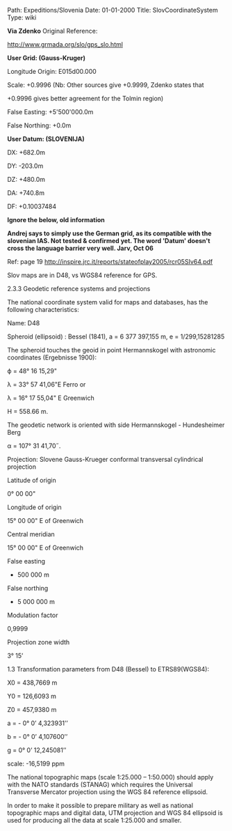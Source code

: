 Path: Expeditions/Slovenia
Date: 01-01-2000
Title: SlovCoordinateSystem
Type: wiki



**Via Zdenko** Original Reference:

<http://www.grmada.org/slo/gps_slo.html>

**User Grid: (Gauss-Kruger)**

Longitude Origin: E015d00.000

Scale: +0.9996 (Nb: Other sources give +0.9999, Zdenko states that

+0.9996 gives better agreement for the Tolmin region)

False Easting: +5'500'000.0m

False Northing: +0.0m

**User Datum: (SLOVENIJA)**

DX: +682.0m

DY: -203.0m

DZ: +480.0m

DA: +740.8m

DF: +0.10037484

**Ignore the below, old information**

**Andrej says to simply use the German grid, as its compatible with the
slovenian IAS. Not tested & confirmed yet. The word 'Datum' doesn't
cross the language barrier very well. Jarv, Oct 06**

Ref: page 19
<http://inspire.jrc.it/reports/stateofplay2005/rcr05SIv64.pdf>

Slov maps are in D48, vs WGS84 reference for GPS.

2.3.3 Geodetic reference systems and projections

The national coordinate system valid for maps and databases, has the
following characteristics:

Name: D48

Spheroid (ellipsoid) : Bessel (1841), a = 6 377 397,155 m, e =
1/299,15281285

The spheroid touches the geoid in point Hermannskogel with astronomic
coordinates (Ergebnisse 1900):

ϕ = 48° 16 15,29"

λ = 33° 57 41,06"E Ferro or

λ = 16° 17 55,04" E Greenwich

H = 558.66 m.

The geodetic network is oriented with side Hermannskogel - Hundesheimer
Berg

α = 107° 31 41,70˝.

Projection: Slovene Gauss-Krueger conformal transversal cylindrical
projection

Latitude of origin

0° 00 00"

Longitude of origin

15° 00 00" E of Greenwich

Central meridian

15° 00 00" E of Greenwich

False easting

+ 500 000 m

False northing

- 5 000 000 m

Modulation factor

0,9999

Projection zone width

3° 15’

1.3 Transformation parameters from D48 (Bessel) to ETRS89(WGS84):

X0 = 438,7669 m

Y0 = 126,6093 m

Z0 = 457,9380 m

a = - 0° 0’ 4,323931’’

b = - 0° 0’ 4,107600’’

g = 0° 0’ 12,245081’’

scale: -16,5199 ppm

The national topographic maps (scale 1:25.000 – 1:50.000) should apply
with the NATO standards (STANAG) which requires the Universal Transverse
Mercator projection using the WGS 84 reference ellipsoid.

In order to make it possible to prepare military as well as national
topographic maps and digital data, UTM projection and WGS 84 ellipsoid
is used for producing all the data at scale 1:25.000 and smaller.
